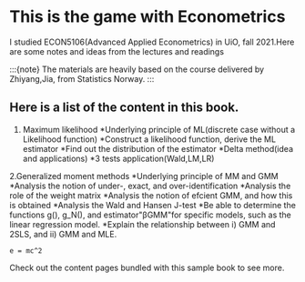 # This is the game with Econometrics

I studied ECON5106(Advanced Applied Econometrics) in UiO, fall 2021.Here are some notes and ideas from the lectures and readings

:::{note}
The materials are heavily based on the course delivered by Zhiyang,Jia, from Statistics Norway.
:::

## Here is a list of the content in this book.
1. Maximum likelihood
    *Underlying principle of ML(discrete case without a Likelihood function)
    *Construct a likelihood function, derive the ML estimator
    *Find out the distribution of the estimator
    *Delta method(idea and applications)
    *3 tests application(Wald,LM,LR)
    
2.Generalized moment methods
    *Underlying principle of MM and GMM
    *Analysis the notion of under-, exact, and over-identification
    *Analysis the role of the weight matrix
    *Analysis the notion of efcient GMM, and how this is obtained
    *Analysis the Wald and Hansen J-test
    *Be able to determine the functions g(), g_N(), and estimator"βGMM"for specific models, such as the linear regression model.
    *Explain the relationship between i) GMM and 2SLS, and ii) GMM and MLE.

    

```
e = mc^2
```

Check out the content pages bundled with this sample book to see more.
